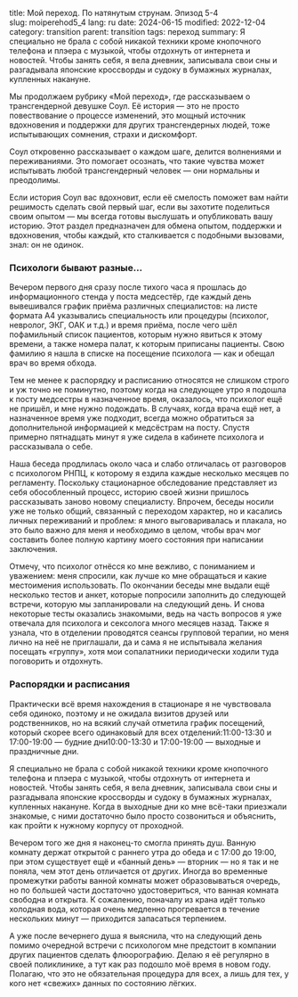 title: Мой переход. По натянутым струнам. Эпизод 5-4  
slug: moiperehod5_4
lang: ru
date: 2024-06-15
modified: 2022-12-04
category: transition
parent: transition
tags: переход
summary: Я специально не брала с собой никакой техники кроме кнопочного телефона и плэера с музыкой, чтобы отдохнуть от интернета и новостей. Чтобы занять себя, я вела дневник, записывала свои сны и разгадывала японские кроссворды и судоку в бумажных журналах, купленных накануне.

Мы продолжаем рубрику «Мой переход», где рассказываем о трансгендерной девушке Соул. Её история — это не просто повествование о процессе изменений, это мощный источник вдохновения и поддержки для других трансгендерных людей, тоже испытывающих сомнения, страхи и дискомфорт.  

Соул откровенно рассказывает о каждом шаге, делится волнениями и переживаниями. Это помогает осознать, что такие чувства может испытывать любой трансгендерный человек — они нормальны и преодолимы.  

Если история Соул вас вдохновит, если её смелость поможет вам найти решимость сделать свой первый шаг, если вы захотите поделиться своим опытом — мы всегда готовы выслушать и опубликовать вашу историю. Этот раздел предназначен для обмена опытом, поддержки и вдохновения, чтобы каждый, кто сталкивается с подобными вызовами, знал: он не одинок.  

### **Психологи бывают разные...**  

Вечером первого дня сразу после тихого часа я прошлась до информационного стенда у поста медсестёр, где каждый день вывешивался график приёма различных специалистов: на листе формата А4 указывались специальность или процедуры (психолог, невролог, ЭКГ, ОАК и т.д.) и время приёма, после чего шёл пофамильный список пациентов, которым нужно явиться к этому времени, а также номера палат, к которым приписаны пациенты. Свою фамилию я нашла в списке на посещение психолога — как и обещал врач во время обхода.  

Тем не менее к распорядку и расписанию относятся не слишком строго и уж точно не поминутно, поэтому когда на следующее утро я подошла к посту медсестры в назначенное время, оказалось, что психолог ещё не пришёл, и мне нужно подождать. В случаях, когда врача ещё нет, а назначенное время уже подходит, всегда можно обратиться за дополнительной информацией к медсёстрам на посту. Спустя примерно пятнадцать минут я уже сидела в кабинете психолога и рассказывала о себе.  

Наша беседа продлилась около часа и слабо отличалась от разговоров с психологом РНПЦ, к которому я ездила каждые несколько месяцев по регламенту. Поскольку стационарное обследование представляет из себя обособленный процесс, историю своей жизни пришлось рассказывать заново новому специалисту. Впрочем, беседы носили уже не только общий, связанный с переходом характер, но и касались личных переживаний и проблем: я много выговаривалась и плакала, но это было важно для меня и необходимо в целом, чтобы врач мог составить более полную картину моего состояния при написании заключения.  

Отмечу, что психолог отнёсся ко мне вежливо, с пониманием и уважением: меня спросили, как лучше ко мне обращаться и какие местоимения использовать. По окончании беседы мне выдали ещё несколько тестов и анкет, которые попросили заполнить до следующей встречи, которую мы запланировали на следующий день. И снова некоторые тесты оказались знакомыми, ведь на часть вопросов я уже отвечала для психолога и сексолога много месяцев назад. Также я узнала, что в отделении проводятся сеансы групповой терапии, но меня лично на неё не приглашали, да и сама я не испытывала желания посещать «группу», хотя мои сопалатники периодически ходили туда поговорить и отдохнуть.  

### **Распорядки и расписания**  

Практически всё время нахождения в стационаре я не чувствовала себя одиноко, поэтому и не ожидала визитов друзей или родственников, но на всякий случай отметила график посещений, который скорее всего одинаковый для всех отделений:11:00-13:30 и 17:00-19:00 — будние дни10:00-13:30 и 17:00-19:00 — выходные и праздничные дни.  

Я специально не брала с собой никакой техники кроме кнопочного телефона и плэера с музыкой, чтобы отдохнуть от интернета и новостей. Чтобы занять себя, я вела дневник, записывала свои сны и разгадывала японские кроссворды и судоку в бумажных журналах, купленных накануне. Когда в выходные дни ко мне всё-таки приезжали знакомые, с ними достаточно было просто созвониться и объяснить, как пройти к нужному корпусу от проходной.  

Вечером того же дня я наконец-то смогла принять душ. Ванную комнату держат открытой с раннего утра до обеда и с 17:00 до 19:00, при этом существует ещё и «банный день» — вторник — но я так и не поняла, чем этот день отличается от других. Иногда во временные промежутки работы ванной комнаты может образовываться очередь, но по большей части достаточно удостовериться, что ванная комната свободна и открыта. К сожалению, поначалу из крана идёт только холодная вода, которая очень медленно прогревается в течение нескольких минут — приходится запасаться терпением.  

А уже после вечернего душа я выяснила, что на следующий день помимо очередной встречи с психологом мне предстоит в компании других пациентов сделать флюорографию. Делаю я её регулярно в своей поликлинике, а тут как раз подошло моё время в новом году. Полагаю, что это не обязательная процедура для всех, а лишь для тех, у кого нет «свежих» данных по состоянию лёгких.  

